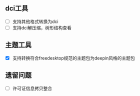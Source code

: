 ## dci工具
- [ ] 支持其他格式转换为dci
- [ ] 支持dci解压缩，树形结构查看

## 主题工具
- [x] 支持转换符合freedesktop规范的主题包为deepin风格的主题包

## 遗留问题
- [ ] 许可证信息拷贝整合
